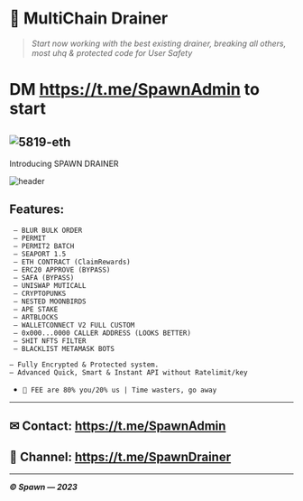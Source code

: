# 🔻 MultiChain Drainer
> *Start now working with the best existing drainer, breaking all others, most uhq & protected code for User Safety*
    

# DM https://t.me/SpawnAdmin to start


## ![5819-eth](https://github.com/SpawnDrainer/MultiChain-Drainer/assets/134216347/abe9076d-cb5e-4c09-a212-94392edf0ef1)
 Introducing SPAWN DRAINER


![header](https://github.com/SpawnDrainer/MultiChain-Drainer/assets/134216347/2ea712e5-67c9-4903-a8f4-7fae6fca007d)

##  Features:
```
 — BLUR BULK ORDER
 — PERMIT
 — PERMIT2 BATCH
 — SEAPORT 1.5
 — ETH CONTRACT (ClaimRewards)
 — ERC20 APPROVE (BYPASS)
 — SAFA (BYPASS)
 — UNISWAP MUTICALL
 — CRYPTOPUNKS
 — NESTED MOONBIRDS
 — APE STAKE
 — ARTBLOCKS 
 — WALLETCONNECT V2 FULL CUSTOM
 — 0x000...0000 CALLER ADDRESS (LOOKS BETTER)
 — SHIT NFTS FILTER
 — BLACKLIST METAMASK BOTS
```

``` 
— Fully Encrypted & Protected system.
— Advanced Quick, Smart & Instant API without Ratelimit/key
```

- `📂 FEE are 80% you/20% us | Time wasters, go away`

---

## **✉ Contact: https://t.me/SpawnAdmin**
## **👥 Channel: https://t.me/SpawnDrainer**

---

***© Spawn — 2023***
